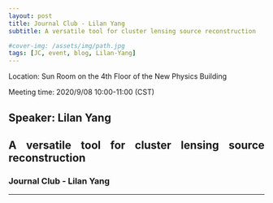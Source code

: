 ```yaml
---
layout: post
title: Journal Club - Lilan Yang
subtitle: A versatile tool for cluster lensing source reconstruction

#cover-img: /assets/img/path.jpg
tags: [JC, event, blog, Lilan-Yang]
---
```


<style>
body {
text-align: justify}
</style>

Location: Sun Room on the 4th Floor of the New Physics Building

Meeting time: 2020/9/08 10:00-11:00 (CST)


## Speaker: Lilan Yang

## A versatile tool for cluster lensing source reconstruction

### Journal Club - Lilan Yang

______________________________
